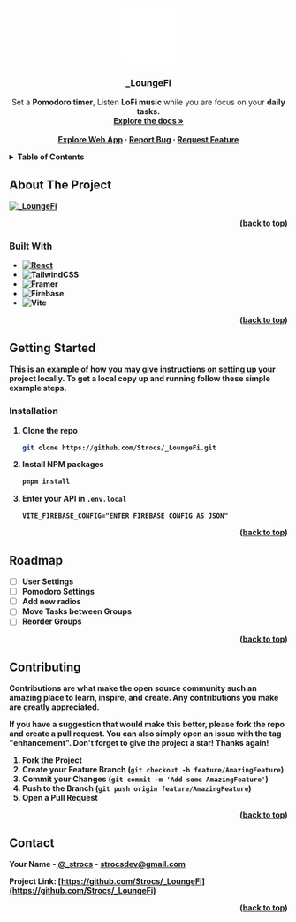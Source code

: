 <!-- Improved compatibility of back to top link: See: https://github.com/othneildrew/Best-README-Template/pull/73 -->
<a name="readme-top"></a>
<!--
*** Thanks for checking out the Best-README-Template. If you have a suggestion
*** that would make this better, please fork the repo and create a pull request
*** or simply open an issue with the tag "enhancement".
*** Don't forget to give the project a star!
*** Thanks again! Now go create something AMAZING! :D
-->

<!-- PROJECT LOGO -->
<br />
<div align="center">
  <a href="https://github.com/Strocs/_LoungeFi">
    <img src="./public/logo.svg" alt="Logo" width="100" height="100">
  </a>

<h3 align="center">_LoungeFi</h3>

  <p align="center">
    Set a <b>Pomodoro timer</b>, Listen <b>LoFi music</b> while you are focus on your <b>daily tasks<b/>.
    <br />
    <a href="https://github.com/Strocs/_LoungeFi"><strong>Explore the docs »</strong></a>
    <br />
    <br />
    <a href="https://loungefi.vercel.app">Explore Web App</a>
    ·
    <a href="https://github.com/Strocs/_LoungeFi/issues">Report Bug</a>
    ·
    <a href="https://github.com/Strocs/_LoungeFi/issues">Request Feature</a>
  </p>
</div>



<!-- TABLE OF CONTENTS -->
<details>
  <summary>Table of Contents</summary>
  <ol>
    <li>
      <a href="#about-the-project">About The Project</a>
      <ul>
        <li><a href="#built-with">Built With</a></li>
      </ul>
    </li>
    <li>
      <a href="#getting-started">Getting Started</a>
      <ul>
        <li><a href="#installation">Installation</a></li>
      </ul>
    </li>
    <li><a href="#roadmap">Roadmap</a></li>
    <li><a href="#contributing">Contributing</a></li>
    <li><a href="#contact">Contact</a></li>
  </ol>
</details>



<!-- ABOUT THE PROJECT -->
## About The Project

[![_LoungeFi](https://i.ibb.co/z408Nsw/Screenshot-2024-01-16-000152.png)](https://example.com)

<p align="right">(<a href="#readme-top">back to top</a>)</p>



### Built With

* [![React][React.js]][React-url]
* ![TailwindCSS](https://img.shields.io/badge/tailwindcss-%2338B2AC.svg?style=for-the-badge&logo=tailwind-css&logoColor=white)
* ![Framer](https://img.shields.io/badge/Framer-black?style=for-the-badge&logo=framer&logoColor=blue)
* ![Firebase](https://img.shields.io/badge/Firebase-039BE5?style=for-the-badge&logo=Firebase&logoColor=white)
* ![Vite](https://img.shields.io/badge/vite-%23646CFF.svg?style=for-the-badge&logo=vite&logoColor=white)


<p align="right">(<a href="#readme-top">back to top</a>)</p>



<!-- GETTING STARTED -->
## Getting Started

This is an example of how you may give instructions on setting up your project locally.
To get a local copy up and running follow these simple example steps.

### Installation

1. Clone the repo
   ```sh
   git clone https://github.com/Strocs/_LoungeFi.git
   ```
2. Install NPM packages
   ```sh
   pnpm install
   ```
3. Enter your API in `.env.local`
   ```.env
   VITE_FIREBASE_CONFIG="ENTER FIREBASE CONFIG AS JSON"
   ```

<p align="right">(<a href="#readme-top">back to top</a>)</p>


<!-- ROADMAP -->
## Roadmap

- [ ] User Settings
- [ ] Pomodoro Settings
- [ ] Add new radios
- [ ] Move Tasks between Groups
- [ ] Reorder Groups

<p align="right">(<a href="#readme-top">back to top</a>)</p>


<!-- CONTRIBUTING -->
## Contributing

Contributions are what make the open source community such an amazing place to learn, inspire, and create. Any contributions you make are **greatly appreciated**.

If you have a suggestion that would make this better, please fork the repo and create a pull request. You can also simply open an issue with the tag "enhancement".
Don't forget to give the project a star! Thanks again!

1. Fork the Project
2. Create your Feature Branch (`git checkout -b feature/AmazingFeature`)
3. Commit your Changes (`git commit -m 'Add some AmazingFeature'`)
4. Push to the Branch (`git push origin feature/AmazingFeature`)
5. Open a Pull Request

<p align="right">(<a href="#readme-top">back to top</a>)</p>


<!-- CONTACT -->
## Contact

Your Name - [@_strocs](https://twitter.com/_strocs) - strocsdev@gmail.com

Project Link: [https://github.com/Strocs/_LoungeFi](https://github.com/Strocs/_LoungeFi)

<p align="right">(<a href="#readme-top">back to top</a>)</p>



<!-- MARKDOWN LINKS & IMAGES -->
<!-- https://www.markdownguide.org/basic-syntax/#reference-style-links -->
[contributors-shield]: https://img.shields.io/github/contributors/Strocs/_LoungeFi.svg?style=for-the-badge
[contributors-url]: https://github.com/Strocs/_LoungeFi/graphs/contributors
[forks-shield]: https://img.shields.io/github/forks/Strocs/_LoungeFi.svg?style=for-the-badge
[forks-url]: https://github.com/Strocs/_LoungeFi/network/members
[stars-shield]: https://img.shields.io/github/stars/Strocs/_LoungeFi.svg?style=for-the-badge
[stars-url]: https://github.com/Strocs/_LoungeFi/stargazers
[issues-shield]: https://img.shields.io/github/issues/Strocs/_LoungeFi.svg?style=for-the-badge
[issues-url]: https://github.com/Strocs/_LoungeFi/issues
[license-shield]: https://img.shields.io/github/license/Strocs/_LoungeFi.svg?style=for-the-badge
[license-url]: https://github.com/Strocs/_LoungeFi/blob/master/LICENSE.txt
[linkedin-shield]: https://img.shields.io/badge/-LinkedIn-black.svg?style=for-the-badge&logo=linkedin&colorB=555
[linkedin-url]: https://linkedin.com/in/igmolinap
[product-screenshot]: images/screenshot.png
[Next.js]: https://img.shields.io/badge/next.js-000000?style=for-the-badge&logo=nextdotjs&logoColor=white
[Next-url]: https://nextjs.org/
[React.js]: https://img.shields.io/badge/React-20232A?style=for-the-badge&logo=react&logoColor=61DAFB
[React-url]: https://reactjs.org/
[Vue.js]: https://img.shields.io/badge/Vue.js-35495E?style=for-the-badge&logo=vuedotjs&logoColor=4FC08D
[Vue-url]: https://vuejs.org/
[Angular.io]: https://img.shields.io/badge/Angular-DD0031?style=for-the-badge&logo=angular&logoColor=white
[Angular-url]: https://angular.io/
[Svelte.dev]: https://img.shields.io/badge/Svelte-4A4A55?style=for-the-badge&logo=svelte&logoColor=FF3E00
[Svelte-url]: https://svelte.dev/
[Laravel.com]: https://img.shields.io/badge/Laravel-FF2D20?style=for-the-badge&logo=laravel&logoColor=white
[Laravel-url]: https://laravel.com
[Bootstrap.com]: https://img.shields.io/badge/Bootstrap-563D7C?style=for-the-badge&logo=bootstrap&logoColor=white
[Bootstrap-url]: https://getbootstrap.com
[JQuery.com]: https://img.shields.io/badge/jQuery-0769AD?style=for-the-badge&logo=jquery&logoColor=white
[JQuery-url]: https://jquery.com 